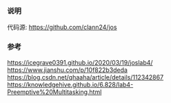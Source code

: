 ### 说明
代码源: https://github.com/clann24/jos

### 参考
https://icegrave0391.github.io/2020/03/19/joslab4/
https://www.jianshu.com/p/10f822b3deda
https://blog.csdn.net/qhaaha/article/details/112342867
https://knowledgehive.github.io/6.828/lab4-Preemptive%20Multitasking.html
